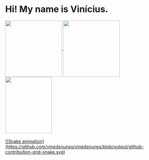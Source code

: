 <h1> Hi! My name is Vinícius. </h1>

<div>
  <a href="https://github.com/vinedsnunes">
  <img height="180em"   align="center" src="https://github-readme-stats.vercel.app/api?username=vinedsnunes&show_icons=true&theme=react&include_all_commits=true&count_private=true"/>
  <img height="180em"  align="center" src="https://github-readme-stats.vercel.app/api/top-langs/?username=vinedsnunes&layout=compact&langs_count=7&theme=react" />

  <img align="center" width="148" height="180" src="https://media1.tenor.com/images/68e8337fb4eb7e40645d832c64762a8b/tenor.gif?itemid=19443613">
</div>
 <br>
  ![Snake animation](https://github.com/vinedsnunes/vinedsnunes/blob/output/github-contribution-grid-snake.svg)
</div>
